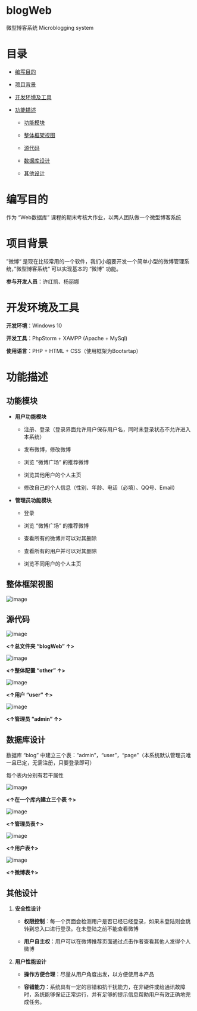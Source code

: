 # blogWeb
微型博客系统 Microblogging system

# 目录

+ [编写目的](#1)

+ [项目背景](#2)

+ [开发环境及工具](#3)

+ [功能描述](#4)
  
  + [功能模块](#4.1)
  
  + [整体框架视图](#4.2)
  
  + [源代码](#4.3)
  
  + [数据库设计](#4.4)
  
  + [其他设计](#4.5)

# <h1 id = "1">编写目的</h1>

作为 “Web数据库” 课程的期末考核大作业，以两人团队做一个微型博客系统

# <h1 id = "2">项目背景</h1>

”微博“ 是现在比较常用的一个软件，我们小组要开发一个简单小型的微博管理系统，”微型博客系统“ 可以实现基本的 “微博” 功能。

**参与开发人员**：许红凯、杨丽娜

# <h1 id = "3">开发环境及工具</h1>

**开发环境**：Windows 10

**开发工具**：PhpStorm + XAMPP (Apache + MySql) 

**使用语言**：PHP + HTML + CSS（使用框架为Bootsrtap）

# <h1 id = "4">功能描述</h1>

## <h2 id = "4.1">功能模块</h2>

+ **用户功能模块**
  
  + 注册、登录（登录界面允许用户保存用户名，同时未登录状态不允许进入本系统）
  
  + 发布微博，修改微博
  
  + 浏览 “微博广场” 的推荐微博
  
  + 浏览其他用户的个人主页
  
  + 修改自己的个人信息（性别、年龄、电话（必填）、QQ号、Email）

+ **管理员功能模块**
  
  + 登录
  
  + 浏览 “微博广场” 的推荐微博
  
  + 查看所有的微博并可以对其删除
  
  + 查看所有的用户并可以对其删除
  
  + 浏览不同用户的个人主页

## <h2 id = "4.2">整体框架视图</h2>

![image](https://user-images.githubusercontent.com/36668756/71190341-62ce3300-22bf-11ea-9f0c-dbd7040223c2.png)

## <h2 id = "4.3">源代码</h2>

![image](https://user-images.githubusercontent.com/36668756/71190685-03245780-22c0-11ea-9278-fe3ee057eef5.png)

**<↑总文件夹 “blogWeb” ↑>**

![image](https://user-images.githubusercontent.com/36668756/71190879-50082e00-22c0-11ea-866a-2dd5e668612e.png)

**<↑整体配置 “other” ↑>**

![image](https://user-images.githubusercontent.com/36668756/71190980-834abd00-22c0-11ea-9ed5-889d9a4d4030.png)

**<↑用户 “user” ↑>**

![image](https://user-images.githubusercontent.com/36668756/71190996-8ba2f800-22c0-11ea-94ab-11daa7ba7f49.png)

**<↑管理员 “admin” ↑>**

## <h2 id = "4.4">数据库设计</h2>

数据库 “blog” 中建立三个表：“admin”，“user”，“page”（本系统默认管理员唯一且已定，无需注册，只要登录即可）

每个表内分别有若干属性

![image](https://user-images.githubusercontent.com/36668756/71191218-f18f7f80-22c0-11ea-8cc1-c8a4ed87465b.png)

**<↑在一个库内建立三个表 ↑>**

![image](https://user-images.githubusercontent.com/36668756/71191370-46cb9100-22c1-11ea-8ac2-54a84c3a50fe.png)

**<↑管理员表↑>**

![image](https://user-images.githubusercontent.com/36668756/71191387-4b904500-22c1-11ea-9f8e-ca43190b8c3e.png)

**<↑用户表↑>**

![image](https://user-images.githubusercontent.com/36668756/71191396-5054f900-22c1-11ea-919d-2347da1dc6f2.png)

**<↑微博表↑>**

## <h2 id = "4.5">其他设计</h2>

1. **安全性设计**
   
   + **权限控制**：每一个页面会检测用户是否已经已经登录，如果未登陆则会跳转到总入口进行登录。在未登陆之前不能查看微博
   
   + **用户自主权**：用户可以在微博推荐页面通过点击作者查看其他人发得个人微博

2. **用户性能设计**
   
   + **操作方便合理**：尽量从用户角度出发，以方便使用本产品
   
   + **容错能力**：系统具有一定的容错和抗干扰能力，在非硬件或给通讯故障时，系统能够保证正常运行，并有足够的提示信息帮助用户有效正确地完成任务。

# 

